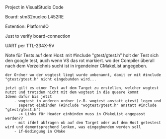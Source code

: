 Project in VisualStudio Code

Board: stm32nucleo L452RE

Extention: PlatformIO

Just to verify board-connection

UART per TTL-234X-5V

Note für Tests auf dem Host:
    mit #include "gtest/gtest.h" holt der Test sich den google test, auch wenn VS das rot markiert.
    wo der Compiler überall nach dem Verzeichnis sucht ist in irgendeiner CMakeList angegeben.

    der Ordner wo der wogtest liegt wurde umbenannt, damit er mit #include "gtest/gtest.h" nicht eingebunden wird...

    jetzt gilt es einen Test auf dem Target zu erstellen, welcher wogtest nutzt und trotzdem nicht mit dem wogtest in die queere kommt
    Ideen dafür bis jetzt
        - wogtest in anderen ordner (z.B. wogtest anstatt gtest) legen und
          seperat einbinden (#include "wogtest/gtest.h" anstatt #include "gtest/gtest.h")
          -> Links für Header einbinden muss in CMakeList angepasst werden??
        - mit ifdef abfragen ob auf dem Target oder auf dem Host getestest wird und dementsprechend lenken, was eingegbunden werden soll
        - if-Bedingung in CMake
